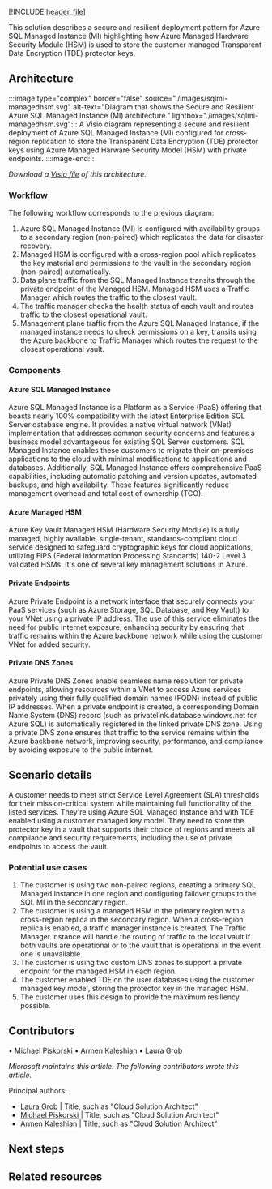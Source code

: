 [!INCLUDE [header_file](../../../includes/sol-idea-header.md)]

This solution describes a secure and resilient deployment pattern for Azure SQL Managed Instance (MI) highlighting how Azure Managed Hardware Security Module (HSM) is used to store the customer managed Transparent Data Encryption (TDE) protector keys.

## Architecture

:::image type="complex" border="false" source="./images/sqlmi-managedhsm.svg" alt-text="Diagram that shows the Secure and Resilient Azure SQL Managed Instance (MI) architecture." lightbox="./images/sqlmi-managedhsm.svg":::
   A Visio diagram representing a secure and resilient deployment of Azure SQL Managed Instance (MI) configured for cross-region replication to store the Transparent Data Encryption (TDE) protector keys using Azure Managed Harware Security Model (HSM) with private endpoints.
:::image-end:::

*Download a [Visio file](https://arch-center.azureedge.net/sqlmanagedmi-managedhsm.vsdx) of this architecture.*

### Workflow

The following workflow corresponds to the previous diagram:

1.	Azure SQL Managed Instance (MI) is configured with availability groups to a secondary region (non-paired) which replicates the data for disaster recovery.
2.	Managed HSM is configured with a cross-region pool which replicates the key material and permissions to the vault in the secondary region (non-paired) automatically.
3.	Data plane traffic from the SQL Managed Instance transits through the private endpoint of the Managed HSM. Managed HSM uses a Traffic Manager which routes the traffic to the closest vault.
4.	The traffic manager checks the health status of each vault and routes traffic to the closest operational vault.
5.	Management plane traffic from the Azure SQL Managed Instance, if the managed instance needs to check permissions on a key, transits using the Azure backbone to Traffic Manager which routes the request to the closest operational vault.

### Components

#### Azure SQL Managed Instance
Azure SQL Managed Instance is a Platform as a Service (PaaS) offering that boasts nearly 100% compatibility with the latest Enterprise Edition SQL Server database engine. It provides a native virtual network (VNet) implementation that addresses common security concerns and features a business model advantageous for existing SQL Server customers. SQL Managed Instance enables these customers to migrate their on-premises applications to the cloud with minimal modifications to applications and databases. Additionally, SQL Managed Instance offers comprehensive PaaS capabilities, including automatic patching and version updates, automated backups, and high availability. These features significantly reduce management overhead and total cost of ownership (TCO).

#### Azure Managed HSM
Azure Key Vault Managed HSM (Hardware Security Module) is a fully managed, highly available, single-tenant, standards-compliant cloud service designed to safeguard cryptographic keys for cloud applications, utilizing FIPS (Federal Information Processing Standards) 140-2 Level 3 validated HSMs. It's one of several key management solutions in Azure.

#### Private Endpoints
Azure Private Endpoint is a network interface that securely connects your PaaS services (such as Azure Storage, SQL Database, and Key Vault) to your VNet using a private IP address. The use of this service eliminates the need for public internet exposure, enhancing security by ensuring that traffic remains within the Azure backbone network while using the customer VNet for added security. 

#### Private DNS Zones
Azure Private DNS Zones enable seamless name resolution for private endpoints, allowing resources within a VNet to access Azure services privately using their fully qualified domain names (FQDN) instead of public IP addresses. When a private endpoint is created, a corresponding Domain Name System (DNS) record (such as privatelink.database.windows.net for Azure SQL) is automatically registered in the linked private DNS zone. Using a private DNS zone ensures that traffic to the service remains within the Azure backbone network, improving security, performance, and compliance by avoiding exposure to the public internet.


## Scenario details

A customer needs to meet strict Service Level Agreement (SLA) thresholds for their mission-critical system while maintaining full functionality of the listed services. They're using Azure SQL Managed Instance and with TDE enabled using a customer managed key model. They need to store the protector key in a vault that supports their choice of regions and meets all compliance and security requirements, including the use of private endpoints to access the vault.

### Potential use cases

1.	The customer is using two non-paired regions, creating a primary SQL Managed Instance in one region and configuring failover groups to the SQL MI in the secondary region. 
2.	The customer is using a managed HSM in the primary region with a cross-region replica in the secondary region. When a cross-region replica is enabled, a traffic manager instance is created. The Traffic Manager instance will handle the routing of traffic to the local vault if both vaults are operational or to the vault that is operational in the event one is unavailable.
3.	The customer is using two custom DNS zones to support a private endpoint for the managed HSM in each region.
4.	The customer enabled TDE on the user databases using the customer managed key model, storing the protector key in the managed HSM. 
5.	The customer uses this design to provide the maximum resiliency possible.

## Contributors

•	Michael Piskorski
•	Armen Kaleshian
•	Laura Grob

*Microsoft maintains this article. The following contributors wrote this article.*

Principal authors:

<!-- List the primary authors alphabetically by last name. -->

- [Laura Grob](https://www.linkedin.com/in/ProfileURL/) | Title, such as "Cloud Solution Architect"
- [Michael Piskorski](https://www.linkedin.com/in/ProfileURL/) | Title, such as "Cloud Solution Architect"
- [Armen Kaleshian](https://www.linkedin.com/in/ProfileURL/) | Title, such as "Cloud Solution Architect"

## Next steps

<!--
- Add a bulleted list of links to third-party or Microsoft topics that can help customers build the workload.
- Link formats: 
  - Make Learn links site relative (for example, /azure/<feature>/<article-name>).
  - Start third-party links with `https://` and omit `en-us` unless the links don't work without it.
  - Omit a trailing slash, unless that is how the final URL renders after redirects.
-->

## Related resources

<!-- Add a bulleted list of links to related architecture information in the AAC TOC. -->
